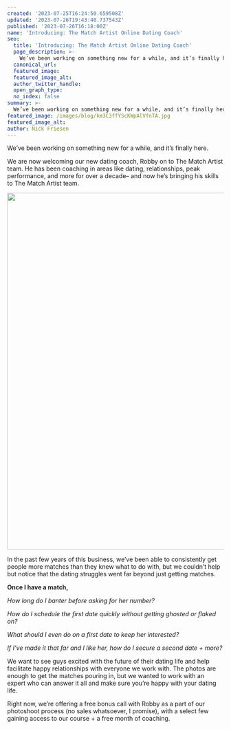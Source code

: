 ```yaml
---
created: '2023-07-25T16:24:50.659508Z'
updated: '2023-07-26T19:43:40.737543Z'
published: '2023-07-26T16:18:00Z'
name: 'Introducing: The Match Artist Online Dating Coach'
seo:
  title: 'Introducing: The Match Artist Online Dating Coach'
  page_description: >-
    We’ve been working on something new for a while, and it’s finally here. We are now welcoming our new dating coach, Robby on to The Match Art
  canonical_url:
  featured_image:
  featured_image_alt:
  author_twitter_handle:
  open_graph_type:
  no_index: false
summary: >-
  We’ve been working on something new for a while, and it’s finally here. We are now welcoming our new dating coach, Robby on to The Match Artist team. He has been coaching in areas like dating, relationships, peak performance, and more for over a decade– and now he’s bringing his ...
featured_image: /images/blog/km3C3ffYScKWpAlVfnTA.jpg
featured_image_alt:
author: Nick Friesen
---
```


<p>We&rsquo;ve been working on something new for a while, and it&rsquo;s finally here.</p>
<p>We are now welcoming our new dating coach, Robby on to The Match Artist team. He has been coaching in areas like dating, relationships, peak performance, and more for over a decade&ndash; and now he&rsquo;s bringing his skills to The Match Artist team.</p>
<p><img src="https://cdn.buttercms.com/mAJl7IvSo6LRW492Xi7w" width="553" height="830"></p>
<p>In the past few years of this business, we&rsquo;ve been able to consistently get people more matches than they knew what to do with, but we couldn&rsquo;t help but notice that the dating struggles went far beyond just getting matches.</p>
<p><strong>Once I have a match,</strong></p>
<p><em>How long do I banter before asking for her number?</em></p>
<p><em>How do I schedule the first date quickly without getting ghosted or flaked on?</em></p>
<p><em>What should I even do on a first date to keep her interested?</em></p>
<p><em>If I&rsquo;ve made it that far and I like her, how do I secure a second date + more?</em></p>
<p></p>
<p>We want to see guys excited with the future of their dating life and help facilitate happy relationships with everyone we work with. The photos are enough to get the matches pouring in, but we wanted to work with an expert who can answer it all and make sure you&rsquo;re happy with your dating life.</p>
<p>Right now, we&rsquo;re offering a free bonus call with Robby as a part of our photoshoot process (no sales whatsoever, I promise), with a select few gaining access to our course + a free month of coaching.</p>
